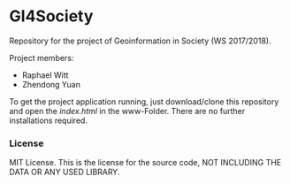 # GI4Society
Repository for the project of Geoinformation in Society (WS 2017/2018).

Project members:
- Raphael Witt
- Zhendong Yuan

To get the project application running, just download/clone this repository and open the *index.html* in the www-Folder.
There are no further installations required.



### License
MIT License.
This is the license for the source code, NOT INCLUDING THE DATA OR ANY USED LIBRARY.
